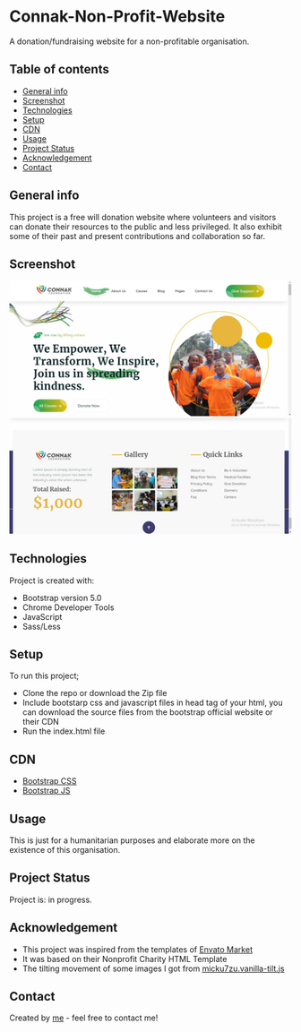 # Connak-Non-Profit-Website 
A donation/fundraising website for a non-profitable organisation.

## Table of contents
* [General info](#general-info)
* [Screenshot](#screenshot)
* [Technologies](#technologies)
* [Setup](#setup)
* [CDN](#cdn)
* [Usage](#usage)
* [Project Status](#project-status)
* [Acknowledgement](#acknowledgement)
* [Contact](#contact)

## General info 
This project is a free will donation website where volunteers and visitors can donate their resources to the public and less privileged. It also exhibit some of their past and present contributions and collaboration so far.

## Screenshot
![Home-Page](https://github.com/godswillnwabu/Connak-Non-Profit-Website/blob/main/Annotation%202023-09-21%20130216.jpg)
![footer](https://github.com/godswillnwabu/Connak-Non-Profit-Website/blob/main/Annotation%202023-09-21%20130402.jpg)

## Technologies 
Project is created with: 
* Bootstrap version 5.0
* Chrome Developer Tools
* JavaScript
* Sass/Less

## Setup 
To run this project;
* Clone the repo or download the Zip file
* Include bootstarp css and javascript files in head tag of your html, you can download the source files from the bootstrap official website or their CDN
* Run the index.html file
  
## CDN
* [Bootstrap CSS](https://cdn.jsdelivr.net/npm/bootstrap@4.3.1/dist/css/bootstrap.min.css)
* [Bootstrap JS](https://cdn.jsdelivr.net/npm/bootstrap@5.3.1/dist/js/bootstrap.bundle.min.js)

## Usage
This is just for a humanitarian purposes and elaborate more on the existence of this organisation.

## Project Status
Project is: in progress.

## Acknowledgement 
* This project was inspired from the templates of [Envato Market](https://themeforest.net)
* It was based on their Nonprofit Charity HTML Template
* The tilting movement of some images I got from [micku7zu.vanilla-tilt.js](https://micku7zu.github.io/vanilla-tilt.js/index.html)

## Contact
Created by [me](https://www.linkedin.com/in/godswill-nwabeke-719a09252)  - feel free to contact me!
